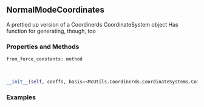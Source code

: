 ## <a id="Psience.Molecools.Vibrations.NormalModeCoordinates">NormalModeCoordinates</a>
A prettied up version of a Coordinerds CoordinateSystem object
    Has function for generating, though, too

### Properties and Methods
```python
from_force_constants: method
```
<a id="Psience.Molecools.Vibrations.NormalModeCoordinates.__init__">&nbsp;</a>
```python
__init__(self, coeffs, basis=<McUtils.Coordinerds.CoordinateSystems.CommonCoordinateSystems.CartesianCoordinateSystem3D object at 0x117d17390>, name=None, freqs=None): 
```

### Examples
